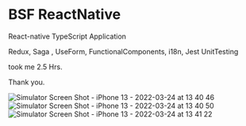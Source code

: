# BSF ReactNative
React-native TypeScript Application

Redux, Saga , UseForm, FunctionalComponents, i18n, Jest UnitTesting

took me 2.5 Hrs.

Thank you.

![Simulator Screen Shot - iPhone 13 - 2022-03-24 at 13 40 46](https://user-images.githubusercontent.com/15027672/159888879-9321abc0-08fe-41f4-b50a-da58b884c1b8.png)
![Simulator Screen Shot - iPhone 13 - 2022-03-24 at 13 40 50](https://user-images.githubusercontent.com/15027672/159888902-6761a8d1-2c06-4f9e-bc23-43446321e09d.png)
![Simulator Screen Shot - iPhone 13 - 2022-03-24 at 13 41 22](https://user-images.githubusercontent.com/15027672/159888908-61b48836-5a78-4063-b5ee-51a6b5e6e5c6.png)
